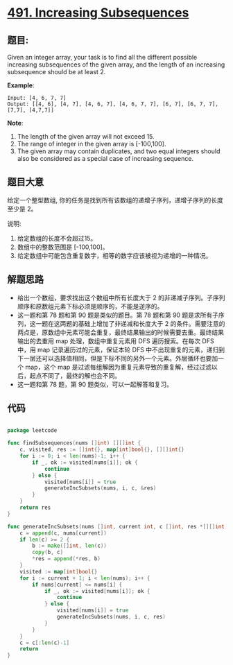 # [491. Increasing Subsequences](https://leetcode.com/problems/increasing-subsequences/)


## 题目:

Given an integer array, your task is to find all the different possible increasing subsequences of the given array, and the length of an increasing subsequence should be at least 2.

**Example**:

    Input: [4, 6, 7, 7]
    Output: [[4, 6], [4, 7], [4, 6, 7], [4, 6, 7, 7], [6, 7], [6, 7, 7], [7,7], [4,7,7]]

**Note**:

1. The length of the given array will not exceed 15.
2. The range of integer in the given array is [-100,100].
3. The given array may contain duplicates, and two equal integers should also be considered as a special case of increasing sequence.



## 题目大意


给定一个整型数组, 你的任务是找到所有该数组的递增子序列，递增子序列的长度至少是 2。

说明:

1. 给定数组的长度不会超过15。
2. 数组中的整数范围是 [-100,100]。
3. 给定数组中可能包含重复数字，相等的数字应该被视为递增的一种情况。




## 解题思路


- 给出一个数组，要求找出这个数组中所有长度大于 2 的非递减子序列。子序列顺序和原数组元素下标必须是顺序的，不能是逆序的。
- 这一题和第 78 题和第 90 题是类似的题目。第 78 题和第 90 题是求所有子序列，这一题在这两题的基础上增加了非递减和长度大于 2 的条件。需要注意的两点是，原数组中元素可能会重复，最终结果输出的时候需要去重。最终结果输出的去重用 map 处理，数组中重复元素用 DFS 遍历搜索。在每次 DFS 中，用 map 记录遍历过的元素，保证本轮 DFS 中不出现重复的元素，递归到下一层还可以选择值相同，但是下标不同的另外一个元素。外层循环也要加一个  map，这个 map 是过滤每组解因为重复元素导致的重复解，经过过滤以后，起点不同了，最终的解也会不同。
- 这一题和第 78 题，第 90 题类似，可以一起解答和复习。


## 代码

```go

package leetcode

func findSubsequences(nums []int) [][]int {
	c, visited, res := []int{}, map[int]bool{}, [][]int{}
	for i := 0; i < len(nums)-1; i++ {
		if _, ok := visited[nums[i]]; ok {
			continue
		} else {
			visited[nums[i]] = true
			generateIncSubsets(nums, i, c, &res)
		}
	}
	return res
}

func generateIncSubsets(nums []int, current int, c []int, res *[][]int) {
	c = append(c, nums[current])
	if len(c) >= 2 {
		b := make([]int, len(c))
		copy(b, c)
		*res = append(*res, b)
	}
	visited := map[int]bool{}
	for i := current + 1; i < len(nums); i++ {
		if nums[current] <= nums[i] {
			if _, ok := visited[nums[i]]; ok {
				continue
			} else {
				visited[nums[i]] = true
				generateIncSubsets(nums, i, c, res)
			}
		}
	}
	c = c[:len(c)-1]
	return
}

```